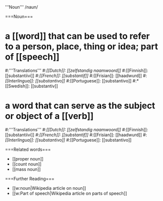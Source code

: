 '''Noun''' /naun/

===Noun===
# a [[word]] that can be used to refer to a person, place, thing or idea; part of [[speech]]
#:'''Translations'''
#:*[[Dutch]]: [[zelfstandig naamwoord]]
#:*[[Finnish]]: [[substantiivi]]
#:*[[French]]: [[substantif]]
#:*[[Frisian]]: [[haadwurd]]
#:*[[Interlingua]]: [[substantivo]]
#:*[[Portuguese]]: [[substantivo]]
#:*[[Swedish]]: [[substantiv]]
# a word that can serve as the subject or object of a [[verb]]
#:'''Translations'''
#:*[[Dutch]]: [[zelfstandig naamwoord]]
#:*[[Finnish]]: [[substantiivi]]
#:*[[French]]: [[substantif]]
#:*[[Frisian]]: [[haadwurd]]
#:*[[Interlingua]]: [[substantivo]]
#:*[[Portuguese]]: [[substantivo]]

===Related words===
* [[proper noun]]
* [[count noun]]
* [[mass noun]]

===Further Reading===
* [[w:noun|Wikipedia article on noun]]
* [[w:Part of speech|Wikipedia article on parts of speech]]